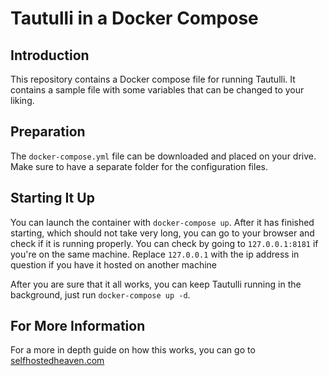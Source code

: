 # Tautulli in a Docker Compose
## Introduction
This repository contains a Docker compose file for running Tautulli. It contains a sample file with some variables that can be changed to your liking.

## Preparation
The `docker-compose.yml` file can be downloaded and placed on your drive. Make sure to have a separate folder for the configuration files.

## Starting It Up
You can launch the container with `docker-compose up`. After it has finished starting, which should not take very long, you can go to your browser and check if it is running properly.
You can check by going to `127.0.0.1:8181` if you're on the same machine. Replace `127.0.0.1` with the ip address in question if you have it hosted on another machine

After you are sure that it all works, you can keep Tautulli running in the background, just run `docker-compose up -d`.

## For More Information
For a more in depth guide on how this works, you can go to [selfhostedheaven.com](https://selfhostedheaven.com/posts/20210113-monitoring-plex-with-tautulli/)
